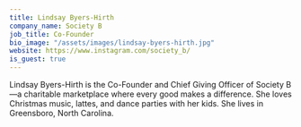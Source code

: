 ```yaml
---
title: Lindsay Byers-Hirth
company_name: Society B
job_title: Co-Founder
bio_image: "/assets/images/lindsay-byers-hirth.jpg"
website: https://www.instagram.com/society_b/
is_guest: true
---
```


Lindsay Byers-Hirth is the Co-Founder and Chief Giving Officer of Society B—a charitable marketplace where every good makes a difference. She loves Christmas music, lattes, and dance parties with her kids. She lives in Greensboro, North Carolina.
